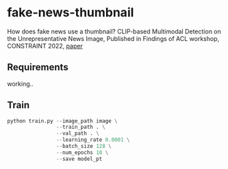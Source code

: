 # fake-news-thumbnail

How does fake news use a thumbnail? CLIP-based Multimodal Detection on the Unrepresentative News Image, Published in Findings of ACL workshop, CONSTRAINT 2022, [paper](https://arxiv.org/abs/2204.05533)

## Requirements

working..

## Train
```python
python train.py --image_path image \
                --train_path . \
                --val_path . \
                --learning_rate 0.0001 \
                --batch_size 128 \
                --num_epochs 10 \
                --save model_pt 
```
